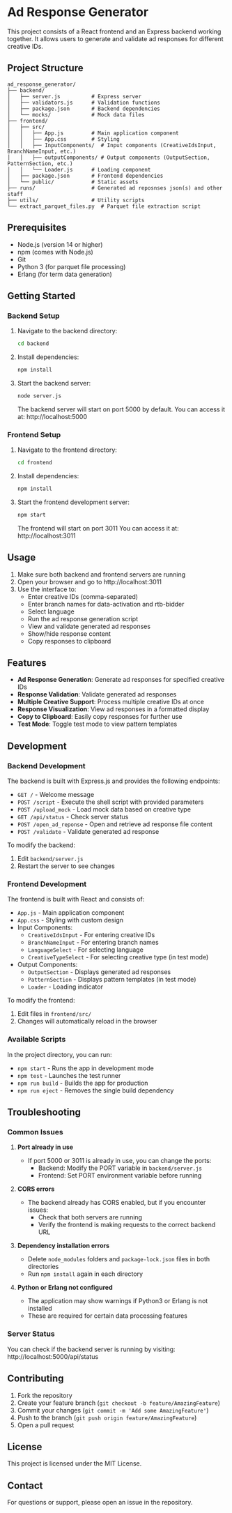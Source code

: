 # Ad Response Generator

This project consists of a React frontend and an Express backend working together.
It allows users to generate and validate ad responses for different creative IDs.

## Project Structure

```
ad_response_generator/
├── backend/
│   ├── server.js          # Express server
│   ├── validators.js      # Validation functions
│   ├── package.json       # Backend dependencies
│   └── mocks/             # Mock data files
├── frontend/
│   ├── src/
│   │   ├── App.js         # Main application component
│   │   ├── App.css        # Styling
│   │   ├── InputComponents/  # Input components (CreativeIdsInput, BranchNameInput, etc.)
│   │   ├── outputComponents/ # Output components (OutputSection, PatternSection, etc.)
│   │   └── Loader.js      # Loading component
│   ├── package.json       # Frontend dependencies
│   └── public/            # Static assets
├── runs/                  # Generated ad reposnses json(s) and other staff
├── utils/                 # Utility scripts
└── extract_parquet_files.py  # Parquet file extraction script
```

## Prerequisites

- Node.js (version 14 or higher)
- npm (comes with Node.js)
- Git
- Python 3 (for parquet file processing)
- Erlang (for term data generation)

## Getting Started

### Backend Setup

1. Navigate to the backend directory:

   ```bash
   cd backend
   ```

2. Install dependencies:

   ```bash
   npm install
   ```

3. Start the backend server:

   ```bash
   node server.js
   ```

   The backend server will start on port 5000 by default.
   You can access it at: http://localhost:5000

### Frontend Setup

1. Navigate to the frontend directory:

   ```bash
   cd frontend
   ```

2. Install dependencies:

   ```bash
   npm install
   ```

3. Start the frontend development server:

   ```bash
   npm start
   ```

   The frontend will start on port 3011
   You can access it at: http://localhost:3011

## Usage

1. Make sure both backend and frontend servers are running
2. Open your browser and go to http://localhost:3011
3. Use the interface to:
   - Enter creative IDs (comma-separated)
   - Enter branch names for data-activation and rtb-bidder
   - Select language
   - Run the ad response generation script
   - View and validate generated ad responses
   - Show/hide response content
   - Copy responses to clipboard

## Features

- **Ad Response Generation**: Generate ad responses for specified creative IDs
- **Response Validation**: Validate generated ad responses
- **Multiple Creative Support**: Process multiple creative IDs at once
- **Response Visualization**: View ad responses in a formatted display
- **Copy to Clipboard**: Easily copy responses for further use
- **Test Mode**: Toggle test mode to view pattern templates

## Development

### Backend Development

The backend is built with Express.js and provides the following endpoints:

- `GET /` - Welcome message
- `POST /script` - Execute the shell script with provided parameters
- `POST /upload_mock` - Load mock data based on creative type
- `GET /api/status` - Check server status
- `POST /open_ad_reponse` - Open and retrieve ad response file content
- `POST /validate` - Validate generated ad response

To modify the backend:

1. Edit `backend/server.js`
2. Restart the server to see changes

### Frontend Development

The frontend is built with React and consists of:

- `App.js` - Main application component
- `App.css` - Styling with custom design
- Input Components:
  - `CreativeIdsInput` - For entering creative IDs
  - `BranchNameInput` - For entering branch names
  - `LanguageSelect` - For selecting language
  - `CreativeTypeSelect` - For selecting creative type (in test mode)
- Output Components:
  - `OutputSection` - Displays generated ad responses
  - `PatternSection` - Displays pattern templates (in test mode)
  - `Loader` - Loading indicator

To modify the frontend:

1. Edit files in `frontend/src/`
2. Changes will automatically reload in the browser

### Available Scripts

In the project directory, you can run:

- `npm start` - Runs the app in development mode
- `npm test` - Launches the test runner
- `npm run build` - Builds the app for production
- `npm run eject` - Removes the single build dependency

## Troubleshooting

### Common Issues

1. **Port already in use**

   - If port 5000 or 3011 is already in use, you can change the ports:
     - Backend: Modify the PORT variable in `backend/server.js`
     - Frontend: Set PORT environment variable before running

2. **CORS errors**

   - The backend already has CORS enabled, but if you encounter issues:
     - Check that both servers are running
     - Verify the frontend is making requests to the correct backend URL

3. **Dependency installation errors**

   - Delete `node_modules` folders and `package-lock.json` files in both directories
   - Run `npm install` again in each directory

4. **Python or Erlang not configured**
   - The application may show warnings if Python3 or Erlang is not installed
   - These are required for certain data processing features

### Server Status

You can check if the backend server is running by visiting:
http://localhost:5000/api/status

## Contributing

1. Fork the repository
2. Create your feature branch (`git checkout -b feature/AmazingFeature`)
3. Commit your changes (`git commit -m 'Add some AmazingFeature'`)
4. Push to the branch (`git push origin feature/AmazingFeature`)
5. Open a pull request

## License

This project is licensed under the MIT License.

## Contact

For questions or support, please open an issue in the repository.
